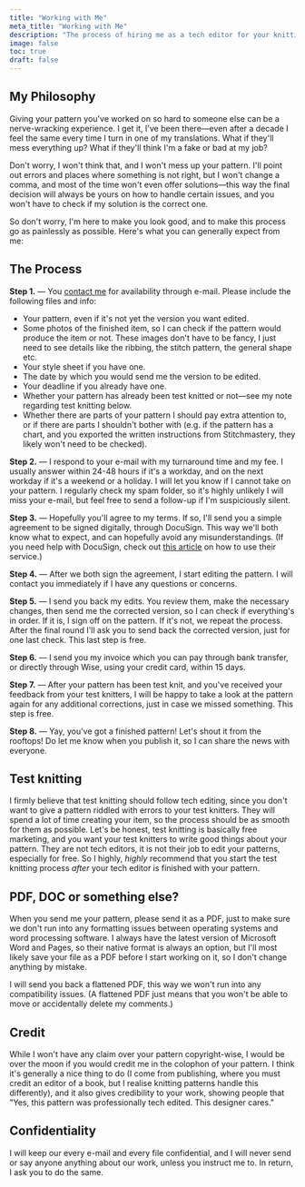 ```yaml
---
title: "Working with Me"
meta_title: "Working with Me"
description: "The process of hiring me as a tech editor for your knitting pattern"
image: false
toc: true
draft: false
---
```


## My Philosophy

Giving your pattern you've worked on so hard to someone else can be a nerve-wracking experience. I get it, I've been there—even after a decade I feel the same every time I turn in one of my translations. What if they'll mess everything up? What if they'll think I'm a fake or bad at my job?

Don't worry, I won't think that, and I won't mess up your pattern. I'll point out errors and places where something is not right, but I won't change a comma, and most of the time won't even offer solutions—this way the final decision will always be yours on how to handle certain issues, and you won't have to check if my solution is the correct one.

So don't worry, I'm here to make you look good, and to make this process go as painlessly as possible. Here's what you can generally expect from me:

## The Process

**Step 1.** — You [contact me](/contact) for availability through e-mail. Please include the following files and info:

- Your pattern, even if it's not yet the version you want edited.
- Some photos of the finished item, so I can check if the pattern would produce the item or not. These images don't have to be fancy, I just need to see details like the ribbing, the stitch pattern, the general shape etc.
- Your style sheet if you have one.
- The date by which you would send me the version to be edited.
- Your deadline if you already have one.
- Whether your pattern has already been test knitted or not—see my note regarding test knitting below.
- Whether there are parts of your pattern I should pay extra attention to, or if there are parts I shouldn't bother with (e.g. if the pattern has a chart, and you exported the written instructions from Stitchmastery, they likely won't need to be checked).

**Step 2.** — I respond to your e-mail with my turnaround time and my fee. I usually answer within 24-48 hours if it's a workday, and on the next workday if it's a weekend or a holiday. I will let you know if I cannot take on your pattern. I regularly check my spam folder, so it's highly unlikely I will miss your e-mail, but feel free to send a follow-up if I'm suspiciously silent.

**Step 3.** — Hopefully you'll agree to my terms. If so, I'll send you a simple agreement to be signed digitally, through DocuSign. This way we'll both know what to expect, and can hopefully avoid any misunderstandings. (If you need help with DocuSign, check out [this article](https://support.docusign.com/s/articles/How-do-I-sign-a-DocuSign-document-Basic-Signing?language=en_US) on how to use their service.)

**Step 4.** — After we both sign the agreement, I start editing the pattern. I will contact you immediately if I have any questions or concerns.

**Step 5.** — I send you back my edits. You review them, make the necessary changes, then send me the corrected version, so I can check if everything's in order. If it is, I sign off on the pattern. If it's not, we repeat the process. After the final round I'll ask you to send back the corrected version, just for one last check. This last step is free.

**Step 6.** — I send you my invoice which you can pay through bank transfer, or directly through Wise, using your credit card, within 15 days.

**Step 7.** — After your pattern has been test knit, and you've received your feedback from your test knitters, I will be happy to take a look at the pattern again for any additional corrections, just in case we missed something. This step is free.

**Step 8.** — Yay, you've got a finished pattern! Let's shout it from the rooftops! Do let me know when you publish it, so I can share the news with everyone.

## Test knitting

I firmly believe that test knitting should follow tech editing, since you don't want to give a pattern riddled with errors to your test knitters. They will spend a lot of time creating your item, so the process should be as smooth for them as possible. Let's be honest, test knitting is basically free marketing, and you want your test knitters to write good things about your pattern. They are not tech editors, it is not their job to edit your patterns, especially for free. So I highly, *highly* recommend that you start the test knitting process *after* your tech editor is finished with your pattern.

## PDF, DOC or something else?

When you send me your pattern, please send it as a PDF, just to make sure we don't run into any formatting issues between operating systems and word processing software. I always have the latest version of Microsoft Word and Pages, so their native format is always an option, but I'll most likely save your file as a PDF before I start working on it, so I don't change anything by mistake.

I will send you back a flattened PDF, this way we won't run into any compatibility issues. (A flattened PDF just means that you won't be able to move or accidentally delete my comments.)

## Credit

While I won't have any claim over your pattern copyright-wise, I would be over the moon if you would credit me in the colophon of your pattern. I think it's generally a nice thing to do (I come from publishing, where you must credit an editor of a book, but I realise knitting patterns handle this differently), and it also gives credibility to your work, showing people that "Yes, this pattern was professionally tech edited. This designer cares."

## Confidentiality

I will keep our every e-mail and every file confidential, and I will never send or say anyone anything about our work, unless you instruct me to. In return, I ask you to do the same.